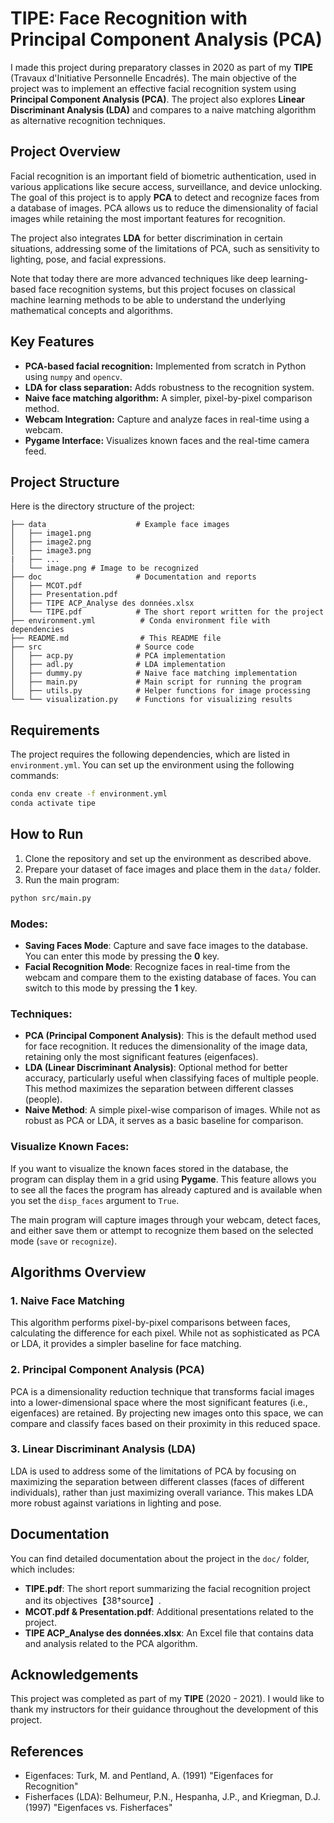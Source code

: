 # TIPE: Face Recognition with Principal Component Analysis (PCA)

I made this project during preparatory classes in 2020 as part of my **TIPE** (Travaux d'Initiative Personnelle Encadrés). The main objective of the project was to implement an effective facial recognition system using **Principal Component Analysis (PCA)**. The project also explores **Linear Discriminant Analysis (LDA)** and compares to a naive matching algorithm as alternative recognition techniques.

## Project Overview

Facial recognition is an important field of biometric authentication, used in various applications like secure access, surveillance, and device unlocking. The goal of this project is to apply **PCA** to detect and recognize faces from a database of images. PCA allows us to reduce the dimensionality of facial images while retaining the most important features for recognition.

The project also integrates **LDA** for better discrimination in certain situations, addressing some of the limitations of PCA, such as sensitivity to lighting, pose, and facial expressions.

Note that today there are more advanced techniques like deep learning-based face recognition systems, but this project focuses on classical machine learning methods to be able to understand the underlying mathematical concepts and algorithms.

## Key Features

- **PCA-based facial recognition:** Implemented from scratch in Python using `numpy` and `opencv`.
- **LDA for class separation:** Adds robustness to the recognition system.
- **Naive face matching algorithm:** A simpler, pixel-by-pixel comparison method.
- **Webcam Integration:** Capture and analyze faces in real-time using a webcam.
- **Pygame Interface:** Visualizes known faces and the real-time camera feed.

## Project Structure

Here is the directory structure of the project:

```
├── data                    # Example face images
│   ├── image1.png
│   ├── image2.png
│   ├── image3.png
|   ├── ...
│   └── image.png # Image to be recognized
├── doc                     # Documentation and reports
│   ├── MCOT.pdf
│   ├── Presentation.pdf
│   ├── TIPE ACP_Analyse des données.xlsx
│   └── TIPE.pdf            # The short report written for the project
├── environment.yml          # Conda environment file with dependencies
├── README.md                # This README file
├── src                     # Source code
│   ├── acp.py              # PCA implementation
│   ├── adl.py              # LDA implementation
│   ├── dummy.py            # Naive face matching implementation
│   ├── main.py             # Main script for running the program
│   ├── utils.py            # Helper functions for image processing
└── └── visualization.py    # Functions for visualizing results
```

## Requirements

The project requires the following dependencies, which are listed in `environment.yml`. You can set up the environment using the following commands:

```bash
conda env create -f environment.yml
conda activate tipe
```

## How to Run

1. Clone the repository and set up the environment as described above.
2. Prepare your dataset of face images and place them in the `data/` folder.
3. Run the main program:

```bash
python src/main.py
```

### Modes:
- **Saving Faces Mode**: Capture and save face images to the database. You can enter this mode by pressing the **0** key.
- **Facial Recognition Mode**: Recognize faces in real-time from the webcam and compare them to the existing database of faces. You can switch to this mode by pressing the **1** key.

### Techniques:
- **PCA (Principal Component Analysis)**: This is the default method used for face recognition. It reduces the dimensionality of the image data, retaining only the most significant features (eigenfaces).
- **LDA (Linear Discriminant Analysis)**: Optional method for better accuracy, particularly useful when classifying faces of multiple people. This method maximizes the separation between different classes (people).
- **Naive Method**: A simple pixel-wise comparison of images. While not as robust as PCA or LDA, it serves as a basic baseline for comparison.

### Visualize Known Faces:
If you want to visualize the known faces stored in the database, the program can display them in a grid using **Pygame**. This feature allows you to see all the faces the program has already captured and is available when you set the `disp_faces` argument to `True`.

The main program will capture images through your webcam, detect faces, and either save them or attempt to recognize them based on the selected mode (`save` or `recognize`).

## Algorithms Overview

### 1. Naive Face Matching
This algorithm performs pixel-by-pixel comparisons between faces, calculating the difference for each pixel. While not as sophisticated as PCA or LDA, it provides a simpler baseline for face matching.

### 2. Principal Component Analysis (PCA)
PCA is a dimensionality reduction technique that transforms facial images into a lower-dimensional space where the most significant features (i.e., eigenfaces) are retained. By projecting new images onto this space, we can compare and classify faces based on their proximity in this reduced space.

### 3. Linear Discriminant Analysis (LDA)
LDA is used to address some of the limitations of PCA by focusing on maximizing the separation between different classes (faces of different individuals), rather than just maximizing overall variance. This makes LDA more robust against variations in lighting and pose.

## Documentation

You can find detailed documentation about the project in the `doc/` folder, which includes:
- **TIPE.pdf**: The short report summarizing the facial recognition project and its objectives【38†source】.
- **MCOT.pdf & Presentation.pdf**: Additional presentations related to the project.
- **TIPE ACP_Analyse des données.xlsx**: An Excel file that contains data and analysis related to the PCA algorithm.

## Acknowledgements

This project was completed as part of my **TIPE** (2020 - 2021). I would like to thank my instructors for their guidance throughout the development of this project.

## References
- Eigenfaces: Turk, M. and Pentland, A. (1991) "Eigenfaces for Recognition"
- Fisherfaces (LDA): Belhumeur, P.N., Hespanha, J.P., and Kriegman, D.J. (1997) "Eigenfaces vs. Fisherfaces"
